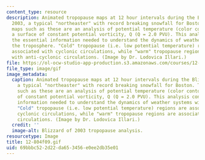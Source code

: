 ```yaml
---
content_type: resource
description: Animated tropopause maps at 12 hour intervals during the Blizzard of
  2003, a typical "northeaster" with record breaking snowfall for Boston. Tropopause
  maps such as these are an analysis of potential temperature (color contours) on
  a surface of constant potential vorticity, Q (Q = 2.0 PVU). This analysis contains
  the essential information needed to understand the dynamics of weather systems within
  the troposphere. "Cold" tropopause (i.e. low potential temperature) regions are
  associated with cyclonic circulations, while "warm" tropopause regions are associated
  with anti-cyclonic circulations. (Image by Dr. Lodovica Illari.)
file: https://ol-ocw-studio-app-production.s3.amazonaws.com/courses/12-804-large-scale-flow-dynamics-lab-fall-2009/69bbbc522d22da653456e0ee2db35e01_12-804f09.gif
file_type: image/gif
image_metadata:
  caption: Animated tropopause maps at 12 hour intervals during the Blizzard of 2003,
    a typical "northeaster" with record breaking snowfall for Boston. Tropopause maps
    such as these are an analysis of potential temperature (color contours) on a surface
    of constant potential vorticity, Q (Q = 2.0 PVU). This analysis contains the essential
    information needed to understand the dynamics of weather systems within the troposphere.
    "Cold" tropopause (i.e. low potential temperature) regions are associated with
    cyclonic circulations, while "warm" tropopause regions are associated with anti-cyclonic
    circulations. (Image by Dr. Lodovica Illari.)
  credit: ''
  image-alt: Blizzard of 2003 tropopause analysis.
resourcetype: Image
title: 12-804f09.gif
uid: 69bbbc52-2d22-da65-3456-e0ee2db35e01
---
```

